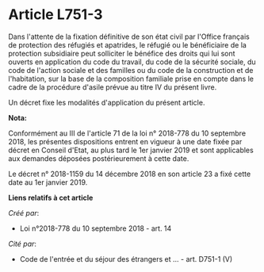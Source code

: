 # Article L751-3

Dans l'attente de la fixation définitive de son état civil par l'Office français de protection des réfugiés et apatrides, le
réfugié ou le bénéficiaire de la protection subsidiaire peut solliciter le bénéfice des droits qui lui sont ouverts en
application du code du travail, du code de la sécurité sociale, du code de l'action sociale et des familles ou du code de la
construction et de l'habitation, sur la base de la composition familiale prise en compte dans le cadre de la procédure
d'asile prévue au titre IV du présent livre.

Un décret fixe les modalités d'application du présent article.

**Nota:**

Conformément au III de l'article 71 de la loi n° 2018-778 du 10 septembre 2018, les présentes dispositions entrent en vigueur
à une date fixée par décret en Conseil d'Etat, au plus tard le 1er janvier 2019 et sont applicables aux demandes déposées
postérieurement à cette date.

Le décret n° 2018-1159 du 14 décembre 2018 en son article 23 a fixé cette date au 1er janvier 2019.

**Liens relatifs à cet article**

_Créé par_:

  - Loi n°2018-778 du 10 septembre 2018 - art. 14

_Cité par_:

  - Code de l'entrée et du séjour des étrangers et ... - art. D751-1 (V)
